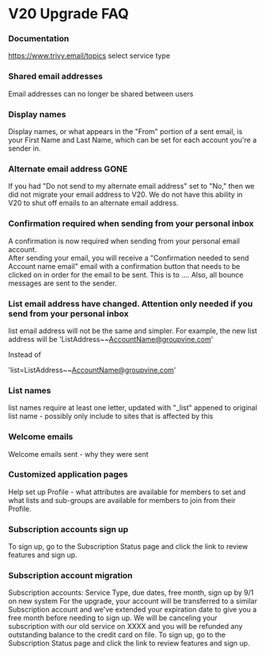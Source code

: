 <span id="v20-upgrade-FAQ"> </span>
# V20 Upgrade FAQ

### Documentation 
https://www.trivy.email/topics select service type

### Shared email addresses
Email addresses can no longer be shared between users

### Display names
Display names, or what appears in the "From" portion of a sent email, is your
First Name and Last Name, which can be set for each account you're a sender in.

### Alternate email address GONE
If you had "Do not send to my alternate email address" set to "No," then we did 
not migrate your email address to V20.  We do not have this ability in V20 to shut off emails to an alternate email address.

### Confirmation required when sending from your personal inbox
A confirmation is now required when sending from your personal email account.  
After sending your email, you will receive a "Confirmation needed to send Account 
name email" email with a confirmation button that needs to be clicked on in order for 
the email to be sent.  This is to ....  Also, all bounce messages are sent to the sender.

### List email address have changed.  Attention only needed if you send from your personal inbox
list email address will not be the same and simpler.  For example, the new list address will be 
'ListAddress~~AccountName@groupvine.com'

Instead of

'list=ListAddress~~AccountName@groupvine.com'


### List names
list names require at least one letter, updated with "_list" appened to original list name - 
possibly only include to sites that is affected by this

### Welcome emails
Welcome emails sent - why they were sent

### Customized application pages
Help set up Profile - what attributes are available for members to set and what lists and sub-groups are 
available for members to join from their Profile.

### Subscription accounts sign up
To sign up, go to the <GEAR> Subscription Status page and click the link to review features and sign up.

### Subscription account migration
Subscription accounts:  Service Type, due dates, free month, sign up by 9/1 on new system
For the upgrade, your account will be transferred to a similar Subscription account and we've 
extended your expiration date to give you a free month before needing to sign up. We will be 
canceling your subscription with our old service on XXXX and you will be refunded any outstanding 
balance to the credit card on file.  To sign up, go to the <GEAR> Subscription Status page and 
click the link to review features and sign up.




